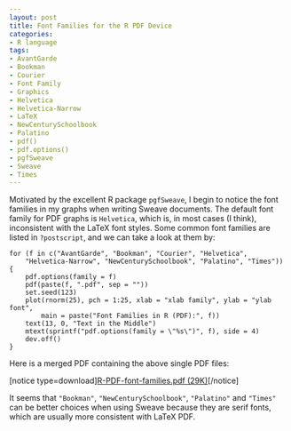 ```yaml
---
layout: post
title: Font Families for the R PDF Device
categories:
- R language
tags:
- AvantGarde
- Bookman
- Courier
- Font Family
- Graphics
- Helvetica
- Helvetica-Narrow
- LaTeX
- NewCenturySchoolbook
- Palatino
- pdf()
- pdf.options()
- pgfSweave
- Sweave
- Times
---
```


Motivated by the excellent R package `pgfSweave`, I begin to notice the font families in my graphs when writing Sweave documents. The default font family for PDF graphs is `Helvetica`, which is, in most cases (I think), inconsistent with the LaTeX font styles. Some common font families are listed in `?postscript`, and we can take a look at them by:

    
    for (f in c("AvantGarde", "Bookman", "Courier", "Helvetica",
        "Helvetica-Narrow", "NewCenturySchoolbook", "Palatino", "Times")) {
        pdf.options(family = f)
        pdf(paste(f, ".pdf", sep = ""))
        set.seed(123)
        plot(rnorm(25), pch = 1:25, xlab = "xlab family", ylab = "ylab font",
            main = paste("Font Families in R (PDF):", f))
        text(13, 0, "Text in the Middle")
        mtext(sprintf("pdf.options(family = \"%s\")", f), side = 4)
        dev.off()
    }
    


Here is a merged PDF containing the above single PDF files:

[notice type=download][R-PDF-font-families.pdf  (29K)](http://yihui.name/en/wp-content/uploads/2010/03/R-PDF-font-families.pdf)[/notice]

It seems that `"Bookman"`, `"NewCenturySchoolbook"`, `"Palatino"` and `"Times"` can be better choices when using Sweave because they are serif fonts, which are usually more consistent with LaTeX PDF.
